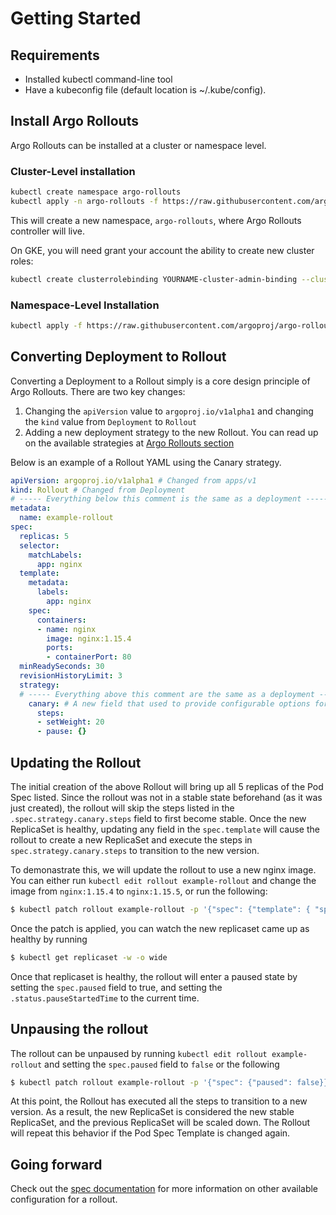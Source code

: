 # Getting Started

## Requirements
- Installed kubectl command-line tool
- Have a kubeconfig file (default location is ~/.kube/config).

## Install Argo Rollouts
Argo Rollouts can be installed at a cluster or namespace level. 

### Cluster-Level installation

```bash
kubectl create namespace argo-rollouts
kubectl apply -n argo-rollouts -f https://raw.githubusercontent.com/argoproj/argo-rollouts/stable/manifests/install.yaml
```

This will create a new namespace, `argo-rollouts`, where Argo Rollouts controller will live.

On GKE, you will need grant your account the ability to create new cluster roles:
    
```bash
kubectl create clusterrolebinding YOURNAME-cluster-admin-binding --clusterrole=cluster-admin --user=YOUREMAIL@gmail.com
```

### Namespace-Level Installation
```bash
kubectl apply -f https://raw.githubusercontent.com/argoproj/argo-rollouts/stable/manifests/namespace-install.yaml
```

## Converting Deployment to Rollout
Converting a Deployment to a Rollout simply is a core design principle of Argo Rollouts. There are two key changes:

1. Changing the `apiVersion` value to `argoproj.io/v1alpha1` and changing the `kind` value from `Deployment` to `Rollout`
1. Adding a new deployment strategy to the new Rollout. You can read up on the available strategies at [Argo Rollouts section](index.md)

Below is an example of a Rollout YAML using the Canary strategy.

```yaml
apiVersion: argoproj.io/v1alpha1 # Changed from apps/v1
kind: Rollout # Changed from Deployment
# ----- Everything below this comment is the same as a deployment -----
metadata:
  name: example-rollout
spec:
  replicas: 5
  selector:
    matchLabels:
      app: nginx
  template:
    metadata:
      labels:
        app: nginx
    spec:
      containers:
      - name: nginx
        image: nginx:1.15.4
        ports:
        - containerPort: 80
  minReadySeconds: 30
  revisionHistoryLimit: 3
  strategy:
  # ----- Everything above this comment are the same as a deployment -----
    canary: # A new field that used to provide configurable options for a Canary strategy
      steps:
      - setWeight: 20
      - pause: {}
```

## Updating the Rollout
The initial creation of the above Rollout will bring up all 5 replicas of the Pod Spec listed. Since the rollout was not in a stable state beforehand (as it was just created), the rollout will skip the steps listed in the `.spec.strategy.canary.steps` field to first become stable. Once the new ReplicaSet is healthy, updating any field in the `spec.template` will cause the rollout to create a new ReplicaSet and execute the steps in `spec.strategy.canary.steps` to transition to the new version.

To demonastrate this, we will update the rollout to use a new nginx image. You can either run `kubectl edit rollout example-rollout` and change the image from `nginx:1.15.4` to `nginx:1.15.5`, or run the following:

```bash
$ kubectl patch rollout example-rollout -p '{"spec": {"template": { "spec": { "containers": [{"name": "nginx","image": "nginx:1.15.5"}]}}}}'
```

Once the patch is applied, you can watch the new replicaset came up as healthy by running 
```bash 
$ kubectl get replicaset -w -o wide
```
Once that replicaset is healthy, the rollout will enter a paused state by setting the `spec.paused` field to true, and setting the `.status.pauseStartedTime` to the current time.

## Unpausing the rollout
The rollout can be unpaused by running `kubectl edit rollout example-rollout` and setting the `spec.paused` field to `false` or the following
```bash
$ kubectl patch rollout example-rollout -p '{"spec": {"paused": false}}'
```

At this point, the Rollout has executed all the steps to transition to a new version. As a result, the new ReplicaSet is considered the new stable ReplicaSet, and the previous ReplicaSet will be scaled down. The Rollout will repeat this behavior if the Pod Spec Template is changed again.

## Going forward
Check out the [spec documentation](/spec) for more information on other available configuration for a rollout.
